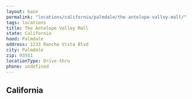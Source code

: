 ```yaml
---
layout: base
permalink: "locations/california/palmdale/the-antelope-valley-mall/"
tags: locations
title: The Antelope Valley Mall
state: California
hood: Palmdale
address: 1233 Rancho Vista Blvd
city: Palmdale
zip: 93551
locationType: Drive-thru
phone: undefined
---
```

## California